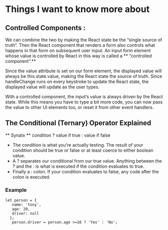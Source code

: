 # Things I want to know more about  

## Controlled Components :

We can combine the two by making the React state be the “single source of truth”. Then the React component that renders a form also controls what happens in that form on subsequent user input. An input form element whose value is controlled by React in this way is called a ** “controlled component”.**


Since the value attribute is set on our form element, the displayed value will always be this.state.value, making the React state the source of truth. Since handleChange runs on every keystroke to update the React state, the displayed value will update as the user types.

With a controlled component, the input’s value is always driven by the React state. While this means you have to type a bit more code, you can now pass the value to other UI elements too, or reset it from other event handlers.

## The Conditional (Ternary) Operator Explained 
** Synatx **
condition ? value if true : value if false 


* The condition is what you’re actually testing. The result of your condition should be true or false or at least coerce to either boolean value.
* A ? separates our conditional from our true value. Anything between the ? and the : is what is executed if the condition evaluates to true.
* Finally a : colon. If your condition evaluates to false, any code after the colon is executed.


### Example 

    let person = {
       name: 'tony',
       age: 20,
       driver: null
      };
       person.driver = person.age >=16 ? 'Yes' : 'No'; 



